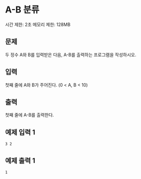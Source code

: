 # A-B 분류

시간 제한: 2초
메모리 제한: 128MB



## 문제

두 정수 A와 B를 입력받은 다음, A-B를 출력하는 프로그램을 작성하시오.



## 입력

첫째 줄에 A와 B가 주어진다. (0 < A, B < 10)



## 출력

첫째 줄에 A-B를 출력한다.



## 예제 입력 1

```input
3 2
```



## 예제 출력 1

```output
1
```